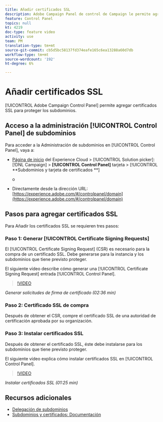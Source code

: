 ```yaml
---
title: Añadir certificados SSL
description: Adobe Campaign Panel de control de Campaign le permite agregar certificados SSL para proteger sus subdominios.
feature: Control Panel
topics: null
kt: 4219
doc-type: feature video
activity: use
team: PM
translation-type: tm+mt
source-git-commit: cb5d5bc58137fd374eafe165c6ea13288a60d7db
workflow-type: tm+mt
source-wordcount: '192'
ht-degree: 6%

---
```



# Añadir certificados SSL

[!UICONTROL Adobe Campaign Control Panel] permite agregar certificados SSL para proteger los subdominios.

## Acceso a la administración [!UICONTROL Control Panel] de subdominios

Para acceder a la Administración de subdominios en [!UICONTROL Control Panel], vaya a:

* [Página de inicio](https://experience.adobe.com/#/home) del Experience Cloud > [!UICONTROL Solution picker]: [!DNL Campaign] > **[!UICONTROL Control Panel]** tarjeta > [!UICONTROL **Subdominios y tarjeta de certificados **]

   o
* Directamente desde la dirección URL: [https://experience.adobe.com/#/controlpanel/domain](https://experience.adobe.com/#/controlpanel/domain)

## Pasos para agregar certificados SSL

Para Añadir los certificados SSL se requieren tres pasos:

### Paso 1: Generar [!UICONTROL Certificate Signing Requests]

El [!UICONTROL Certificate Signing Request] (CSR) es necesario para la compra de un certificado SSL. Debe generarse para la instancia y los subdominios que tiene previsto proteger.

El siguiente vídeo describe cómo generar una [!UICONTROL Certificate Signing Request] entrada [!UICONTROL Control Panel].

>[!VIDEO](https://video.tv.adobe.com/v/31317?quality=12)

*Generar solicitudes de firma de certificado (02:36 min)*

### Paso 2: Certificado SSL de compra

Después de obtener el CSR, compre el certificado SSL de una autoridad de certificación aprobada por su organización.

### Paso 3: Instalar certificados SSL

Después de obtener el certificado SSL, éste debe instalarse para los subdominios que tiene previsto proteger.

El siguiente vídeo explica cómo instalar certificados SSL en [!UICONTROL Control Panel].

>[!VIDEO](https://video.tv.adobe.com/v/31166?quality=12)

*Instalar certificados SSL (01:25 min)*

## Recursos adicionales

* [Delegación de subdominios](/help/administrating/control-panel/subdomain-delegation.md)
* [Subdominios y certificados: Documentación](https://docs.adobe.com/content/help/es-ES/control-panel/using/subdomains-and-certificates/renewing-subdomain-certificate.html)
